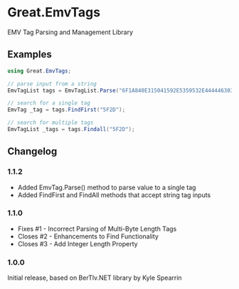 # Great.EmvTags

EMV Tag Parsing and Management Library

## Examples

```csharp
using Great.EmvTags;

// parse input from a string
EmvTagList tags = EmvTagList.Parse("6F1A840E315041592E5359532E4444463031A5088801025F2D02656E");

// search for a single tag
EmvTag _tag = tags.FindFirst("5F2D");

// search for multiple tags
EmvTagList _tags = tags.Findall("5F2D");

```

## Changelog

### 1.1.2
- Added EmvTag.Parse() method to parse value to a single tag
- Added FindFirst and FindAll methods that accept string tag inputs

### 1.1.0

- Fixes #1 - Incorrect Parsing of Multi-Byte Length Tags
- Closes #2 - Enhancements to Find Functionality
- Closes #3 - Add Integer Length Property

### 1.0.0

Initial release, based on BerTlv.NET library by Kyle Spearrin
